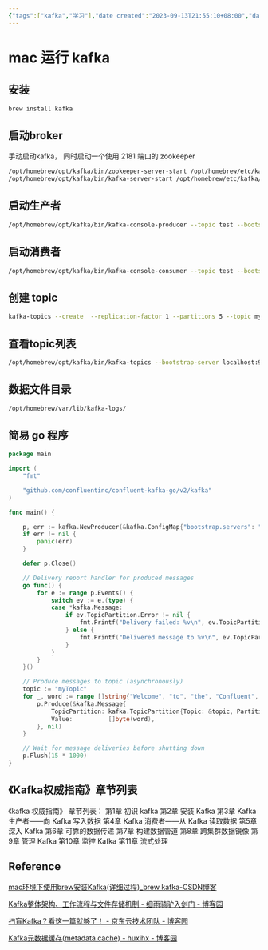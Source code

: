 ```yaml
---
{"tags":["kafka","学习"],"date created":"2023-09-13T21:55:10+08:00","date modified":"2024-02-01T15:37:09+08:00","dg-publish":true,"aliases":[],"permalink":"/100 Programmer/mac 运行 kafka/","dgPassFrontmatter":true,"noteIcon":"2","created":"2023-09-13T21:55:10+08:00","updated":"2024-02-01T15:37:09+08:00"}
---
```



# mac 运行 kafka

## 安装

```bash
brew install kafka
```

## 启动broker

手动启动kafka， 同时启动一个使用 2181 端口的 zookeeper

```bash
/opt/homebrew/opt/kafka/bin/zookeeper-server-start /opt/homebrew/etc/kafka/zookeeper.properties
/opt/homebrew/opt/kafka/bin/kafka-server-start /opt/homebrew/etc/kafka/server.properties
```

## 启动生产者

```bash
/opt/homebrew/opt/kafka/bin/kafka-console-producer --topic test --bootstrap-server localhost:9092 
```

## 启动消费者

```bash
/opt/homebrew/opt/kafka/bin/kafka-console-consumer --topic test --bootstrap-server localhost:9092  --from-beginning
```

## 创建 topic

```bash
kafka-topics --create  --replication-factor 1 --partitions 5 --topic myTopic --bootstrap-server localhost:9092
```

## 查看topic列表

```bash
/opt/homebrew/opt/kafka/bin/kafka-topics --bootstrap-server localhost:9092   --list
```

## 数据文件目录

```bash
/opt/homebrew/var/lib/kafka-logs/
```

## 简易 go 程序

```GO
package main

import (
	"fmt"

	"github.com/confluentinc/confluent-kafka-go/v2/kafka"
)

func main() {

	p, err := kafka.NewProducer(&kafka.ConfigMap{"bootstrap.servers": "localhost"})
	if err != nil {
		panic(err)
	}

	defer p.Close()

	// Delivery report handler for produced messages
	go func() {
		for e := range p.Events() {
			switch ev := e.(type) {
			case *kafka.Message:
				if ev.TopicPartition.Error != nil {
					fmt.Printf("Delivery failed: %v\n", ev.TopicPartition)
				} else {
					fmt.Printf("Delivered message to %v\n", ev.TopicPartition)
				}
			}
		}
	}()

	// Produce messages to topic (asynchronously)
	topic := "myTopic"
	for _, word := range []string{"Welcome", "to", "the", "Confluent", "Kafka", "Golang", "client"} {
		p.Produce(&kafka.Message{
			TopicPartition: kafka.TopicPartition{Topic: &topic, Partition: kafka.PartitionAny},
			Value:          []byte(word),
		}, nil)
	}

	// Wait for message deliveries before shutting down
	p.Flush(15 * 1000)
}

```

## 《Kafka权威指南》章节列表

《kafka 权威指南》
章节列表：
第1章 初识 kafka
第2章 安装 Kafka
第3章 Kafka 生产者——向 Kafka 写入数据
第4章 Kafka 消费者——从 Kafka 读取数据
第5章 深入 Kafka
第6章 可靠的数据传递
第7章 构建数据管道
第8章 跨集群数据镜像
第9章 管理 Kafka
第10章 监控 Kafka
第11章 流式处理

## Reference

[mac环境下使用brew安装Kafka(详细过程)\_brew kafka-CSDN博客](https://blog.csdn.net/li1669852599/article/details/113254934)

[Kafka整体架构、工作流程与文件存储机制 - 细雨骑驴入剑门 - 博客园](https://www.cnblogs.com/xyqlrjm/p/14939453.html)

[扫盲Kafka？看这一篇就够了！ - 京东云技术团队 - 博客园](https://www.cnblogs.com/jingdongkeji/p/17879177.html)

[Kafka元数据缓存(metadata cache) - huxihx - 博客园](https://www.cnblogs.com/huxi2b/p/8440429.html)